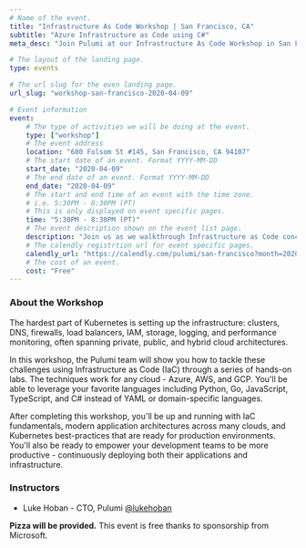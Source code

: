 ```yaml
---
# Name of the event.
title: "Infrastructure As Code Workshop | San Francisco, CA"
subtitle: "Azure Infrastructure as Code using C#"
meta_desc: "Join Pulumi at our Infrastructure As Code Workshop in San Francisco, CA and learn more about cloud programming, infrastructure as code, and many other topics."

# The layout of the landing page.
type: events

# The url slug for the even landing page.
url_slug: "workshop-san-francisco-2020-04-09"

# Event information
event:
    # The type of activities we will be doing at the event.
    type: ["workshop"]
    # The event address
    location: "680 Folsom St #145, San Francisco, CA 94107"
    # The start date of an event. Format YYYY-MM-DD
    start_date: "2020-04-09"
    # The end date of an event. Format YYYY-MM-DD
    end_date: "2020-04-09"
    # The start and end time of an event with the time zone.
    # i.e. 5:30PM - 8:30PM (PT)
    # This is only displayed on event specific pages.
    time: "5:30PM - 8:30PM (PT)"
    # The event description shown on the event list page.
    description: "Join us as we walkthrough Infrastructure as Code concepts via a series of hands-on labs. Topics covered include IaC fundamentals, in addition to application architectures and how to use IaC to create, update, and manage them."
    # The calendly registrtion url for event specific pages.
    calendly_url: "https://calendly.com/pulumi/san-francisco?month=2020-04"
    # The cost of an event.
    cost: "Free"
---
```


### About the Workshop

The hardest part of Kubernetes is setting up the infrastructure: clusters, DNS, firewalls, load balancers, IAM, storage, logging, and performance monitoring, often spanning private, public, and hybrid cloud architectures.

In this workshop, the Pulumi team will show you how to tackle these challenges using Infrastructure as Code (IaC) through a series of hands-on labs. The techniques work for any cloud - Azure, AWS, and GCP. You'll be able to leverage your favorite languages including Python, Go, JavaScript, TypeScript, and C# instead of YAML or domain-specific languages.

After completing this workshop, you'll be up and running with IaC fundamentals, modern application architectures across many clouds, and Kubernetes best-practices that are ready for production environments. You'll also be ready to empower your development teams to be more productive - continuously deploying both their applications and infrastructure.

### Instructors

* Luke Hoban - CTO, Pulumi <a href="https://twitter.com/lukehoban" target="_blank">@lukehoban</a>

**Pizza will be provided.** This event is free thanks to sponsorship from Microsoft.
